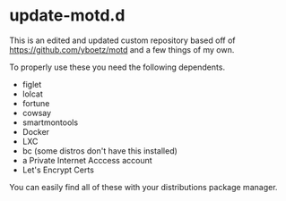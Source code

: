 # update-motd.d

This is an edited and updated custom repository based off of https://github.com/yboetz/motd and a few things of my own.

To properly use these you need the following dependents.

* figlet
* lolcat
* fortune
* cowsay
* smartmontools
* Docker
* LXC
* bc (some distros don't have this installed)
* a Private Internet Acccess account
* Let's Encrypt Certs

You can easily find all of these with your distributions package manager.
